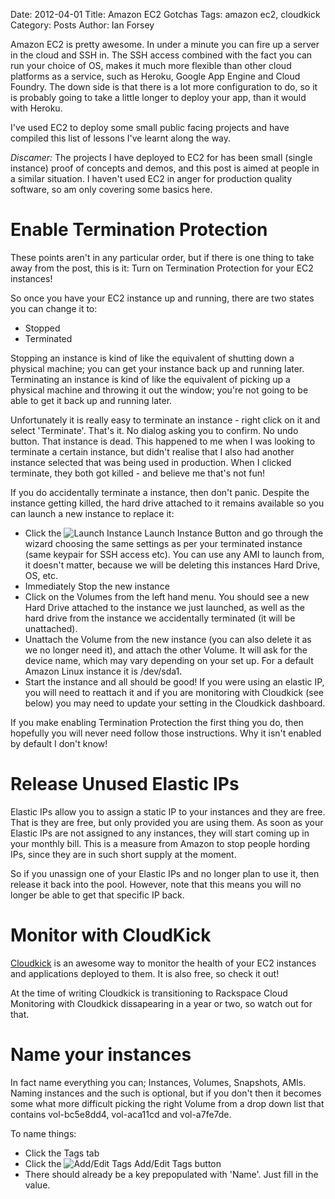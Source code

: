 Date: 2012-04-01
Title: Amazon EC2 Gotchas
Tags: amazon ec2, cloudkick
Category: Posts
Author: Ian Forsey

Amazon EC2 is pretty awesome. In under a minute you can fire up a server in the cloud and SSH in. The SSH access combined with the fact you can run your choice of OS, makes it much more flexible than other cloud platforms as a service, such as Heroku, Google App Engine and Cloud Foundry. The down side is that there is a lot more configuration to do, so it is probably going to take a little longer to deploy your app, than it would with Heroku.

I've used EC2 to deploy some small public facing projects and have compiled this list of lessons I've learnt along the way.

*Discamer:* The projects I have deployed to EC2 for has been small (single instance) proof of concepts and demos, and this post is aimed at people in a similar situation. I haven't used EC2 in anger for production quality software, so am only covering some basics here.

# Enable Termination Protection

These points aren't in any particular order, but if there is one thing to take away from the post, this is it: Turn on Termination Protection for your EC2 instances!

So once you have your EC2 instance up and running, there are two states you can change it to:

*  Stopped
*  Terminated

Stopping an instance is kind of like the equivalent of shutting down a physical machine; you can get your instance back up and running later. Terminating an instance is kind of like the equivalent of picking up a physical machine and throwing it out the window; you're not going to be able to get it back up and running later.

Unfortunately it is really easy to terminate an instance - right click on it and select 'Terminate'. That's it. No dialog asking you to confirm. No undo button. That instance is dead. This happened to me when I was looking to terminate a certain instance, but didn't realise that I also had another instance selected that was being used in production. When I clicked terminate, they both got killed - and believe me that's not fun!

If you do accidentally terminate a instance, then don't panic. Despite the instance getting killed, the hard drive attached to it remains available so you can launch a new instance to replace it:

*  Click the ![Launch Instance](https://images-na.ssl-images-amazon.com/images/G/01/webservices/console/ec2/icon_launchinstances.png) Launch Instance Button and go through the wizard choosing the same settings as per your terminated instance (same keypair for SSH access etc). You can use any AMI to launch from, it doesn't matter, because we will be deleting this instances Hard Drive, OS, etc.
*  Immediately Stop the new instance
*  Click on the Volumes from the left hand menu. You should see a new Hard Drive attached to the instance we just launched, as well as the hard drive from the instance we accidentally terminated (it will be unattached).
*  Unattach the Volume from the new instance (you can also delete it as we no longer need it), and attach the other Volume. It will ask for the device name, which may vary depending on your set up. For a default Amazon Linux instance it is /dev/sda1.
*  Start the instance and all should be good! If you were using an elastic IP, you will need to reattach it and if you are monitoring with Cloudkick (see below) you may need to update your setting in the Cloudkick dashboard.

If you make enabling Termination Protection the first thing you do, then hopefully you will never need follow those instructions. Why it isn't enabled by default I don't know!

# Release Unused Elastic IPs

Elastic IPs allow you to assign a static IP to your instances and they are free. That is they are free, but only provided you are using them. As soon as your Elastic IPs are not assigned to any instances, they will start coming up in your monthly bill. This is a measure from Amazon to stop people hording IPs, since they are in such short supply at the moment.

So if you unassign one of your Elastic IPs and no longer plan to use it, then release it back into the pool. However, note that this means you will no longer be able to get that specific IP back.

# Monitor with CloudKick

[Cloudkick](https://www.cloudkick.com/) is an awesome way to monitor the health of your EC2 instances and applications deployed to them. It is also free, so check it out!

At the time of writing Cloudkick is transitioning to Rackspace Cloud Monitoring with Cloudkick dissapearing in a year or two, so watch out for that.

# Name your instances

In fact name everything you can; Instances, Volumes, Snapshots, AMIs. Naming instances and the such is optional, but if you don't then it becomes some what more difficult picking the right Volume from a drop down list that contains vol-bc5e8dd4, vol-aca11cd and vol-a7fe7de.

To name things:

*  Click the Tags tab
*  Click the ![Add/Edit Tags](https://d1ge0kk1l5kms0.cloudfront.net/images/G/01/webservices/console/ec2/tags_icon.png) Add/Edit Tags button
*  There should already be a key prepopulated with 'Name'. Just fill in the value. 

